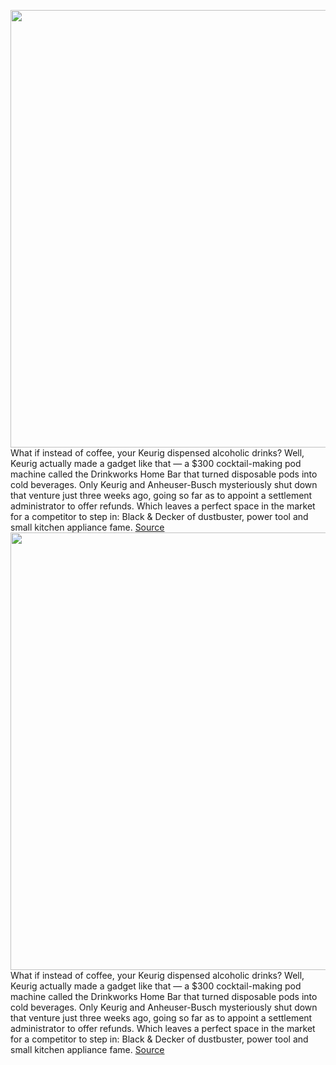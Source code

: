 <img src='https://cdn.vox-cdn.com/thumbor/b8DA-loW0TSXW9Xc1Jt4b8aW9Ug=/0x0:4600x3064/1200x800/filters:focal(1932x1164:2668x1900)/cdn.vox-cdn.com/uploads/chorus_image/image/70353257/bev_rendering_2.0.jpg' width='700px' /><br/>
What if instead of coffee, your Keurig dispensed alcoholic drinks? Well, Keurig actually made a gadget like that — a $300 cocktail-making pod machine called the Drinkworks Home Bar that turned disposable pods into cold beverages. Only Keurig and Anheuser-Busch mysteriously shut down that venture just three weeks ago, going so far as to appoint a settlement administrator to offer refunds. Which leaves a perfect space in the market for a competitor to step in: Black & Decker of dustbuster, power tool and small kitchen appliance fame.
<a href='https://www.theverge.com/2022/1/5/22869668/black-decker-bev-keurig-cocktails-alcohol-robot-bartender'> Source <a/><img src='https://cdn.vox-cdn.com/thumbor/b8DA-loW0TSXW9Xc1Jt4b8aW9Ug=/0x0:4600x3064/1200x800/filters:focal(1932x1164:2668x1900)/cdn.vox-cdn.com/uploads/chorus_image/image/70353257/bev_rendering_2.0.jpg' width='700px' /><br/>
What if instead of coffee, your Keurig dispensed alcoholic drinks? Well, Keurig actually made a gadget like that — a $300 cocktail-making pod machine called the Drinkworks Home Bar that turned disposable pods into cold beverages. Only Keurig and Anheuser-Busch mysteriously shut down that venture just three weeks ago, going so far as to appoint a settlement administrator to offer refunds. Which leaves a perfect space in the market for a competitor to step in: Black & Decker of dustbuster, power tool and small kitchen appliance fame.
<a href='https://www.theverge.com/2022/1/5/22869668/black-decker-bev-keurig-cocktails-alcohol-robot-bartender'> Source <a/>